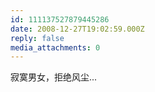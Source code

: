 ```yaml
---
id: 111137527879445286
date: 2008-12-27T19:02:59.000Z
reply: false
media_attachments: 0
---
```


寂寞男女，拒绝风尘...

